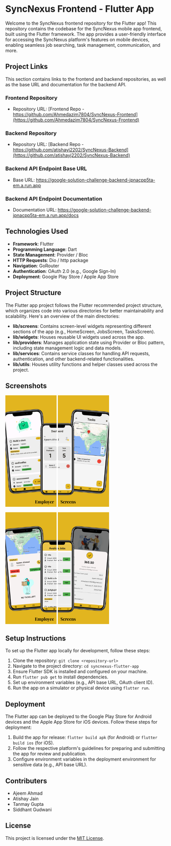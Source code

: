 # SyncNexus Frontend - Flutter App

Welcome to the SyncNexus frontend repository for the Flutter app! This repository contains the codebase for the SyncNexus mobile app frontend, built using the Flutter framework. The app provides a user-friendly interface for accessing the SyncNexus platform's features on mobile devices, enabling seamless job searching, task management, communication, and more.

## Project Links

This section contains links to the frontend and backend repositories, as well as the base URL and documentation for the backend API.

### Frontend Repository
- Repository URL: [Frontend Repo - https://github.com/Ahmedazim7804/SyncNexus-Frontend](https://github.com/Ahmedazim7804/SyncNexus-Frontend)

### Backend Repository
- Repository URL: [Backend Repo - https://github.com/atishayj2202/SyncNexus-Backend](https://github.com/atishayj2202/SyncNexus-Backend)

### Backend API Endpoint Base URL
- Base URL: https://google-solution-challenge-backend-jpnacpp5ta-em.a.run.app

### Backend API Endpoint Documentation
- Documentation URL: https://google-solution-challenge-backend-jpnacpp5ta-em.a.run.app/docs

## Technologies Used
- **Framework**: Flutter
- **Programming Language**: Dart
- **State Management**: Provider / Bloc
- **HTTP Requests**: Dio / http package
- **Navigation**: GoRouter
- **Authentication**: OAuth 2.0 (e.g., Google Sign-In)
- **Deployment**: Google Play Store / Apple App Store

## Project Structure
The Flutter app project follows the Flutter recommended project structure, which organizes code into various directories for better maintainability and scalability. Here's an overview of the main directories:
- **lib/screens**: Contains screen-level widgets representing different sections of the app (e.g., HomeScreen, JobsScreen, TasksScreen).
- **lib/widgets**: Houses reusable UI widgets used across the app.
- **lib/providers**: Manages application state using Provider or Bloc pattern, including state management logic and data models.
- **lib/services**: Contains service classes for handling API requests, authentication, and other backend-related functionalities.
- **lib/utils**: Houses utility functions and helper classes used across the project.

## Screenshots
<p float="left">
  <img src="screenshots/employer_1.png" alt="Screenshot Gallery" width="160"/>
  <img src="screenshots/employer_2.png" alt="Screenshot Gallery" width="160"/>
</p>
<p float="left">
  <img src="screenshots/employee_1.png" alt="Screenshot Gallery" width="160"/>
  <img src="screenshots/Employee_2.png" alt="Screenshot Gallery" width="160"/>
</p>

## Setup Instructions
To set up the Flutter app locally for development, follow these steps:
1. Clone the repository: `git clone <repository-url>`
2. Navigate to the project directory: `cd syncnexus-flutter-app`
3. Ensure Flutter SDK is installed and configured on your machine.
4. Run `flutter pub get` to install dependencies.
5. Set up environment variables (e.g., API base URL, OAuth client ID).
6. Run the app on a simulator or physical device using `flutter run`.

## Deployment
The Flutter app can be deployed to the Google Play Store for Android devices and the Apple App Store for iOS devices. Follow these steps for deployment:
1. Build the app for release: `flutter build apk` (for Android) or `flutter build ios` (for iOS).
2. Follow the respective platform's guidelines for preparing and submitting the app for review and publication.
3. Configure environment variables in the deployment environment for sensitive data (e.g., API base URL).

## Contributers
- Ajeem Ahmad
- Atishay Jain
- Tanmay Gupta
- Siddhant Gudwani

## License
This project is licensed under the [MIT License](LICENSE).
